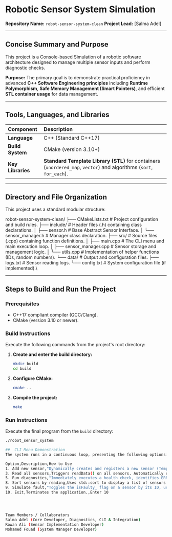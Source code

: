 # Robotic Sensor System Simulation

**Repository Name:** `robot-sensor-system-clean`
**Project Lead:** [Salma Adel]

---

## Concise Summary and Purpose

This project is a Console-based Simulation of a robotic software architecture designed to manage multiple sensor inputs and perform diagnostic checks.

**Purpose:** The primary goal is to demonstrate practical proficiency in advanced **C++ Software Engineering principles** including **Runtime Polymorphism**, **Safe Memory Management (Smart Pointers)**, and efficient **STL container usage** for data management.

---

## Tools, Languages, and Libraries

| Component | Description |
| :--- | :--- |
| **Language** | C++ (Standard C++17) |
| **Build System** | CMake (version 3.10+) |
| **Key Libraries** | **Standard Template Library (STL)** for containers (`unordered_map`, `vector`) and algorithms (`sort`, `for_each`). |

---

## Directory and File Organization

This project uses a standard modular structure:

robot-sensor-system-clean/ ├── CMakeLists.txt # Project configuration and build rules. ├── include/ # Header files (.h) containing class declarations. │ ├── sensor.h # Base Abstract Sensor Interface. │ └── sensor_manager.h # Manager class declaration. ├── src/ # Source files (.cpp) containing function definitions. │ ├── main.cpp # The CLI menu and main execution loop. │ ├── sensor_manager.cpp # Sensor storage and management logic. │ └── utils.cpp # Implementation of helper functions (IDs, random numbers). └── data/ # Output and configuration files. ├── logs.txt # Sensor reading logs. └── config.txt # System configuration file (if implemented).\

---

## Steps to Build and Run the Project

### Prerequisites

* C++17 compliant compiler (GCC/Clang).
* CMake (version 3.10 or newer).

### Build Instructions

Execute the following commands from the project's root directory:

1.  **Create and enter the build directory:**
    ```bash
    mkdir build
    cd build
    ```
2.  **Configure CMake:**
    ```bash
    cmake ..
    ```
3.  **Compile the project:**
    ```bash
    make
    ```

### Run Instructions

Execute the final program from the `build` directory:

```bash
./robot_sensor_system

##  CLI Menu Demonstration
The system runs in a continuous loop, presenting the following options:

Option,Description,How to Use
1. Add new sensor,"Dynamically creates and registers a new sensor (Temp, Lidar, Camera).","Enter 1, then select the sensor type."
3. Read all sensors,Triggers readData() on all sensors. Automatically runs diagnostics every 3 reads.,Enter 3
5. Run diagnostics,"Immediately executes a health check, identifies ERROR sensors, and performs calibrate().",Enter 5
8. Sort sensors by reading,Uses std::sort to display a list of sensors sorted by their lastReading.,Enter 8
9. Simulate fault,"Toggles the isFaulty_ flag on a sensor by its ID, useful for testing diagnostics.","Enter 9, then the Sensor ID."
10. Exit,Terminates the application.,Enter 10




Team Members / Collaborators
Salma Adel (Core Developer, Diagnostics, CLI & Integration)
Rowan Ali (Sensor Implementation Developer)
Mohamed Fouad (System Manager Developer)
